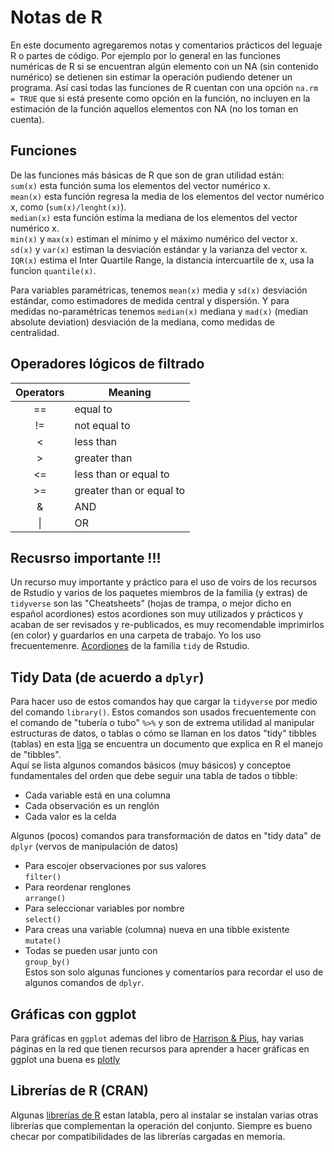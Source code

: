 # Notas de R  

En este documento agregaremos notas y comentarios prácticos del leguaje R o partes de código. Por ejemplo por lo general en las funciones numéricas de R si se encuentran algún elemento con un NA (sin contenido numérico) se detienen sin estimar la operación pudiendo detener un programa. Así casi todas las funciones de R cuentan con una opción `na.rm = TRUE` que si está presente como opción en la función, no incluyen en la estimación de la función aquellos elementos con NA (no los toman en cuenta).  

## Funciones  
De las funciones más básicas de R que son de gran utilidad están:  
`sum(x)` esta función suma los elementos del vector numérico x.  
`mean(x)` esta función regresa la media de los elementos del vector numérico x, como (`sum(x)/lenght(x)`).  
`median(x)` esta función estima la mediana de los elementos del vector numérico x.  
`min(x)` y `max(x)` estiman el mínimo y el máximo numérico del vector x.  
`sd(x)` y `var(x)` estiman la desviación estándar y la varianza del vector x.  
`IQR(x)` estima el Inter Quartile Range, la distancia intercuartile de x, usa la funcion `quantile(x)`.  

Para variables paramétricas, tenemos `mean(x)` media y `sd(x)` desviación estándar, como estimadores de medida central y dispersión. Y para medidas no-paramétricas tenemos `median(x)` mediana y `mad(x)` (median absolute deviation) desviación de la mediana, como medidas de centralidad.  

## Operadores lógicos de filtrado  

| Operators | Meaning |  
| :-------: | ------- |  
|  ==  |  equal to  |  
|  !=  |  not equal to  |  
|  <  | less than  |  
|  >  |  greater than  |  
|  <=  |  less than or equal to  |
|  >=  |  greater than or equal to  |
|  &  |  AND  |  
|  \| |  OR  |  

## Recusrso importante !!!  
Un recurso muy importante y práctico para el uso de voirs de los recursos de Rstudio y varios de los paquetes miembros de la familia (y extras) de `tidyverse` son las "Cheatsheets" (hojas de trampa, o mejor dicho en español acordiones) estos acordiones son muy utilizados y prácticos y acaban de ser revisados y re-publicados, es muy recomendable imprimirlos (en color) y guardarlos en una carpeta de trabajo. Yo los uso frecuentemenre. [Acordiones](https://www.rstudio.com/resources/cheatsheets/) de la familia `tidy` de Rstudio.  

## Tidy Data (de acuerdo a `dplyr`)  
Para hacer uso de estos comandos hay que cargar la `tidyverse` por medio del comando `library()`. Estos comandos son usados frecuentemente con el comando de "tubería o tubo" `%>%` y son de extrema utilidad al manipular estructuras de datos, o tablas o cómo se llaman en los datos "tidy" tibbles (tablas) en esta [liga](https://es.r4ds.hadley.nz/tibbles.html) se encuentra un documento que explica en R el manejo de "tibbles".  
Aquí se lista algunos comandos básicos (muy básicos) y conceptoe fundamentales del orden que debe seguir una tabla de tados o tibble:  
- Cada variable está en una columna  
- Cada observación es un renglón  
- Cada valor es la celda  
  
  
Algunos (pocos) comandos para transformación de datos en "tidy data" de `dplyr` (vervos de manipulación de datos)    
- Para escojer observaciones por sus valores  
 `filter()`  
- Para reordenar renglones  
 `arrange()`  
- Para seleccionar variables por nombre  
 `select()`  
- Para creas una variable (columna) nueva en una tibble existente  
 `mutate()`  
- Todas se pueden usar junto con  
 `group_by()`  
Estos son solo algunas funciones y comentarios para recordar el uso de algunos comandos de `dplyr`.  
 
## Gráficas con ggplot  
 Para gráficas en `ggplot` ademas del libro de [Harrison & Pius](https://argoshare.is.ed.ac.uk/healthyr_book/), hay varias páginas en la red que tienen recursos para aprender a hacer gráficas en ggplot una buena es [plotly](https://plotly.com/ggplot2/)  
 
## Librerías de R (CRAN)  
Algunas [librerías de R](https://fabarrios.github.io/ProbEstad/Presenta/Libraries) estan latabla, pero al instalar se instalan varias otras librerías que complementan la operación del conjunto. Siempre es bueno checar por compatibilidades de las librerías cargadas en memoria.  

